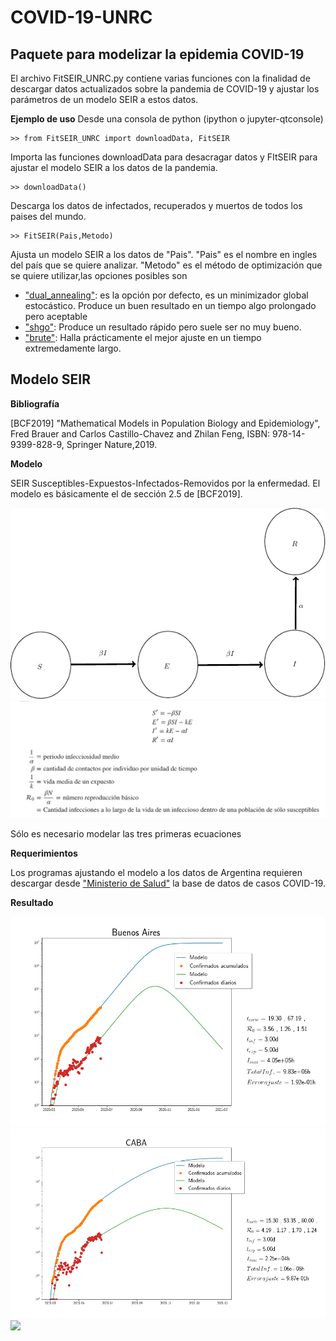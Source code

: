 # COVID-19-UNRC
<h2> Paquete para modelizar la epidemia COVID-19 </h2>

El archivo FitSEIR_UNRC.py contiene varias funciones con la finalidad de descargar datos actualizados sobre la pandemia de COVID-19 y ajustar los parámetros de   un modelo SEIR a estos datos.

**Ejemplo de uso**
Desde una consola de python (ipython o jupyter-qtconsole)

    >> from FitSEIR_UNRC import downloadData, FitSEIR

Importa las funciones downloadData para desacragar datos y FItSEIR para ajustar el modelo SEIR a los datos de la pandemia.

    >> downloadData()

Descarga los datos de infectados, recuperados y muertos de todos los paises del mundo.

    >> FitSEIR(Pais,Metodo)

Ajusta un modelo SEIR a los datos de "Pais". "Pais" es  el nombre en ingles del país que se quiere analizar.  "Metodo" es el método de optimización que se quiere utilizar,las opciones posibles son

* ["dual_annealing"](https://docs.scipy.org/doc/scipy/reference/generated/scipy.optimize.dual_annealing.html#scipy.optimize.dual_annealing): es la opción por defecto, es un minimizador global estocástico.  Produce un buen resultado en un tiempo algo prolongado pero aceptable
* ["shgo"](https://docs.scipy.org/doc/scipy/reference/generated/scipy.optimize.shgo.html): Produce un resultado rápido pero suele ser no muy bueno.
* ["brute"](https://docs.scipy.org/doc/scipy/reference/generated/scipy.optimize.brute.html#scipy.optimize.brute): Halla prácticamente el mejor ajuste en un tiempo extremedamente largo.

<h2> Modelo SEIR </h2>

<b> Bibliografía </b>

[BCF2019] "Mathematical Models in Population Biology and Epidemiology", Fred Brauer and Carlos Castillo-Chavez and Zhilan Feng, ISBN: 978-14-9399-828-9, Springer Nature,2019.

**Modelo**


SEIR Susceptibles-Expuestos-Infectados-Removidos por la enfermedad.  El modelo es básicamente el de sección 2.5 de [BCF2019].

![SEIR](Imagenes/SEIR.png)
![](Imagenes/Formulas.png)

Sólo es necesario modelar las tres primeras  ecuaciones

**Requerimientos**

Los programas ajustando el modelo a los datos de Argentina requieren descargar desde ["Ministerio de Salud"](http://datos.salud.gob.ar/dataset/covid-19-casos-registrados-en-la-republica-argentina/archivo/fd657d02-a33a-498b-a91b-2ef1a68b8d16) la base de datos de casos COVID-19.


**Resultado**

![](Imagenes/18-junio-2020-Buenos-Aires.png)
![](Imagenes/18-junio-2020-CABA.png)
![](Imagenes/18-junio-2020-Córdoba.png)
